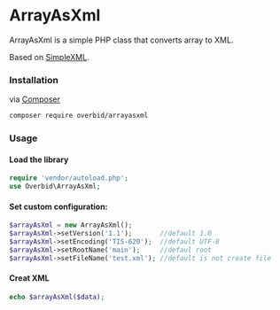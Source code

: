 # ArrayAsXml
ArrayAsXml is a simple PHP class that converts array to XML.

Based on [SimpleXML](http://php.net/manual/en/book.simplexml.php).


### Installation

via [Composer](https://getcomposer.org/)

```bash
composer require overbid/arrayasxml
```

### Usage

#### Load the library

```php
require 'vendor/autoload.php';
use Overbid\ArrayAsXml;
```

#### Set custom configuration:

```php
$arrayAsXml = new ArrayAsXml();
$arrayAsXml->setVersion('1.1');       //default 1.0
$arrayAsXml->setEncoding('TIS-620');  //default UTF-8
$arrayAsXml->setRootName('main');     //defaul root
$arrayAsXml->setFileName('test.xml'); //default is not create file
```

#### Creat XML

```php
echo $arrayAsXml($data);
```
